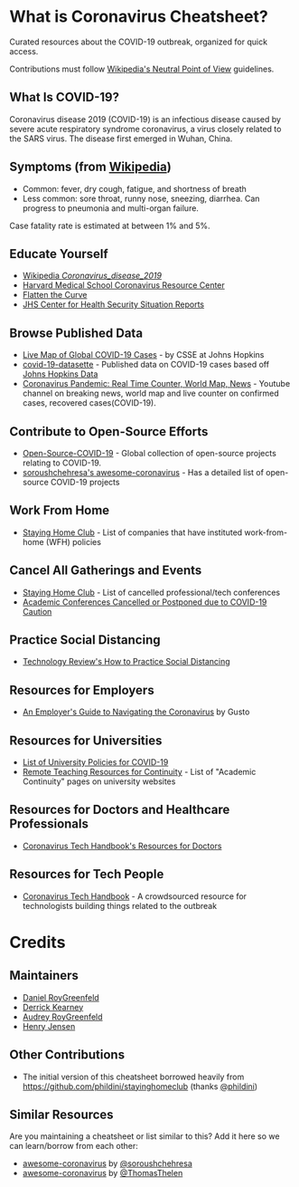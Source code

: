 # What is Coronavirus Cheatsheet?

Curated resources about the COVID-19 outbreak, organized for quick access.

Contributions must follow [Wikipedia's Neutral Point of View](https://en.wikipedia.org/wiki/Wikipedia:Neutral_point_of_view) guidelines.

## What Is COVID-19?

Coronavirus disease 2019 (COVID-19) is an infectious disease caused by severe acute respiratory syndrome coronavirus, a virus closely related to the SARS virus. The disease first emerged in Wuhan, China.

## Symptoms (from [Wikipedia](https://en.wikipedia.org/wiki/Coronavirus_disease_2019))

* Common: fever, dry cough, fatigue, and shortness of breath
* Less common: sore throat, runny nose, sneezing, diarrhea. Can progress to pneumonia and multi-organ failure. 

Case fatality rate is estimated at between 1% and 5%. 

## Educate Yourself

- [Wikipedia *Coronavirus_disease_2019*](https://en.wikipedia.org/wiki/Coronavirus_disease_2019)
- [Harvard Medical School Coronavirus Resource Center](https://www.health.harvard.edu/diseases-and-conditions/coronavirus-resource-center)
- [Flatten the Curve](https://www.flattenthecurve.com/)
- [JHS Center for Health Security Situation Reports](http://www.centerforhealthsecurity.org/resources/COVID-19/index.html)

## Browse Published Data

- [Live Map of Global COVID-19 Cases](https://www.arcgis.com/apps/opsdashboard/index.html#/bda7594740fd40299423467b48e9ecf6) - by CSSE at Johns Hopkins
- [covid-19-datasette](https://covid-19.datasettes.com/covid/daily_reports) - Published data on COVID-19 cases based off [Johns Hopkins Data](https://github.com/CSSEGISandData/COVID-19)
- [Coronavirus Pandemic: Real Time Counter, World Map, News](https://www.youtube.com/watch?v=qgylp3Td1Bw) - Youtube channel on breaking news, world map and live counter on confirmed cases, recovered cases(COVID-19).


## Contribute to Open-Source Efforts

- [Open-Source-COVID-19](https://weileizeng.github.io/Open-Source-COVID-19/world) - Global collection of open-source projects relating to COVID-19.
- [soroushchehresa's awesome-coronavirus](https://github.com/soroushchehresa/awesome-coronavirus) - Has a detailed list of open-source COVID-19 projects

## Work From Home

- [Staying Home Club](https://stayinghome.club/) - List of companies that have instituted work-from-home (WFH) policies

## Cancel All Gatherings and Events

- [Staying Home Club](https://stayinghome.club/) - List of cancelled professional/tech conferences
- [Academic Conferences Cancelled or Postponed due to COVID-19 Caution](https://docs.google.com/spreadsheets/d/1O3wnaFYSZCgY3Ih4yDw3EIH2SC_-vjhyHwrCQSy0J7M/htmlview?fbclid=IwAR3Z5VxuKicyB5h0dAIRhU5TtZq78dzFBZ45f8G7fI1sBhWEyFIj5rGibME#)

## Practice Social Distancing

- [Technology Review's How to Practice Social Distancing](https://www.technologyreview.com/s/615355/coronavirus-social-distancing-during-pandemic/)

## Resources for Employers

- [An Employer's Guide to Navigating the Coronavirus](https://gusto.com/blog/people-management/coronavirus-employers-guide) by Gusto

## Resources for Universities

- [List of University Policies for COVID-19](https://docs.google.com/spreadsheets/d/1BsS1-2RQvgONdUviUJq1TbSqMmoBhbXPiwTIr__pRns/edit#gid=1979093867)
- [Remote Teaching Resources for Continuity](https://docs.google.com/spreadsheets/d/1VT9oiNYPyiEsGHBoDKlwLlWAsWP58sGV7A3oIuEUG3k/htmlview?usp=sharing&sle=true) - List of "Academic Continuity" pages on university websites

## Resources for Doctors and Healthcare Professionals

- [Coronavirus Tech Handbook's Resources for Doctors](https://coronavirustechhandbook.com/doctors)

## Resources for Tech People

- [Coronavirus Tech Handbook](https://coronavirustechhandbook.com) - A crowdsourced resource for technologists building things related to the outbreak

# Credits

## Maintainers

- [Daniel RoyGreenfeld](https://github.com/pydanny)
- [Derrick Kearney](https://github.com/diek)
- [Audrey RoyGreenfeld](https://github.com/audreyr)
- [Henry Jensen](https://github.com/henryjensen44)

## Other Contributions

- The initial version of this cheatsheet borrowed heavily from https://github.com/phildini/stayinghomeclub (thanks [@phildini](https://github.com/phildini))

## Similar Resources

Are you maintaining a cheatsheet or list similar to this? Add it here so we can learn/borrow from each other:

* [awesome-coronavirus](https://github.com/soroushchehresa/awesome-coronavirus) by [@soroushchehresa](https://github.com/soroushchehresa/awesome-coronavirus)
* [awesome-coronavirus](https://github.com/ThomasThelen/awesome-coronavirus) by [@ThomasThelen](https://github.com/ThomasThelen)
